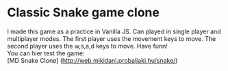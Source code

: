 # Classic Snake game clone

I made this game as a practice in Vanilla JS. Can played in single player and multiplayer modes.
The first player uses the movement keys to move. The second player uses the w,s,a,d keys to move.
Have funn!<br>
You can hier test the game:<br>
[MD Snake Clone] (http://web.mikidani.probaljaki.hu/snake/)
